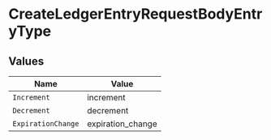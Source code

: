 # CreateLedgerEntryRequestBodyEntryType


## Values

| Name               | Value              |
| ------------------ | ------------------ |
| `Increment`        | increment          |
| `Decrement`        | decrement          |
| `ExpirationChange` | expiration_change  |